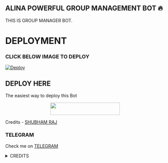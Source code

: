 ## ALINA POWERFUL GROUP MANAGEMENT BOT 🔥
THIS IS GROUP MANAGER BOT.
# DEPLOYMENT
### CLICK BELOW IMAGE TO DEPLOY
[![Deploy](https://telegra.ph/file/167501102e7b1b7cca989.jpg)](https://heroku.com/deploy?template=https://github.com/prince301102/tiana-2.0.git)

## DEPLOY HERE 

The easiest way to deploy this Bot

<p align="center"><a href="https://heroku.com/deploy?template=https://github.com/prince301102/Tiana-2.0"> <img src="https://img.shields.io/badge/Deploy%20To%20Heroku-black?style=for-the-badge&logo=heroku" width="220" height="38.45"/></a></p>

Credits - [SHUBHAM RAJ](https://t.me/shubhamtech2)

### TELEGRAM
Check me on [TELEGRAM](https://t.me/alinatheprincesss_bot)

<details>
<summary> CREDITS </summary>
@shubhamtech2
</details>
